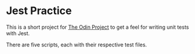 # Jest Practice

This is a short project for [The Odin Project](https://www.theodinproject.com/lessons/node-path-javascript-testing-practice) to get a feel for writing unit tests with Jest.

There are five scripts, each with their respective test files.